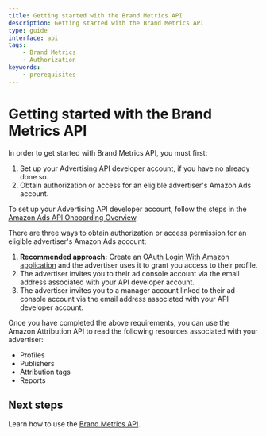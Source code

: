 ```yaml
---
title: Getting started with the Brand Metrics API
description: Getting started with the Brand Metrics API
type: guide
interface: api
tags:
    - Brand Metrics
    - Authorization
keywords:
    - prerequisites
---
```


# Getting started with the Brand Metrics API

In order to get started with Brand Metrics API, you must first:

1. Set up your Advertising API developer account, if you have no already done so.
2. Obtain authorization or access for an eligible advertiser's Amazon Ads account. 

To set up your Advertising API developer account, follow the steps in the [Amazon Ads API Onboarding Overview](guides/onboarding/overview).

There are three ways to obtain authorization or access permission for an eligible advertiser's Amazon Ads account:

1. **Recommended approach:** Create an [OAuth Login With Amazon application](guides/onboarding/create-lwa-app) and the advertiser uses it to grant you access to their profile.
2. The advertiser invites you to their ad console account via the email address associated with your API developer account.
3. The advertiser invites you to a manager account linked to their ad console account via the email address associated with your API developer account.

Once you have completed the above requirements, you can use the Amazon Attribution API to read the following resources associated with your advertiser:

* Profiles
* Publishers
* Attribution tags
* Reports

## Next steps

Learn how to use the [Brand Metrics API](guides/reporting/brand-metrics/how-to).
